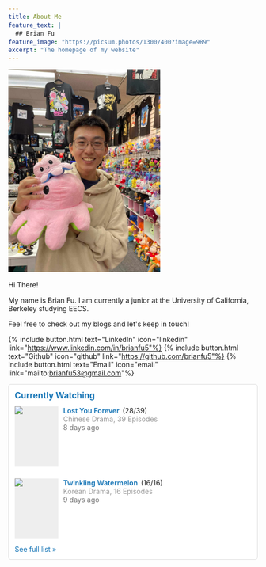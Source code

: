 ```yaml
---
title: About Me
feature_text: |
  ## Brian Fu
feature_image: "https://picsum.photos/1300/400?image=989"
excerpt: "The homepage of my website"
---
```


<div style="text-align: left;"><img src="/assets/img/brian_fu_homepage.jpg" width="307" height="410" alt="" onmouseover="this.src='/assets/img/brian_fu_homepage_alt.jpg'" onmouseout="this.src='/assets/img/brian_fu_homepage.jpg'" ontouchstart="this.src='/assets/img/brian_fu_homepage_alt.jpg'" ontouchend="this.src='/assets/img/brian_fu_homepage.jpg'"></div>

Hi There!

My name is Brian Fu. I am currently a junior at the University of California, Berkeley studying EECS.

Feel free to check out my blogs and let's keep in touch!

{% include button.html text="LinkedIn" icon="linkedin" link="https://www.linkedin.com/in/brianfu5"%} {% include button.html text="Github" icon="github" link="https://github.com/brianfu5"%} {% include button.html text="Email" icon="email" link="mailto:brianfu53@gmail.com"%} 


<style type="text/css" media="screen">
.mdlw-container-Wn5OBR {
	font-size: 14px;
	padding: 12px;
	border: 1px solid #dddddd;
	border-radius: 5px;
	background-color:#ffffff;
	
}
.mdlw-item-Wn5OBR {
	display: block;
	position: relative;
	padding: 12px 0;
	overflow: hidden;
}
.mdlw-container-Wn5OBR a {
	color: #1675b6;
	text-decoration: none;
	cursor: pointer;
	outline: 0;
}
.mdlw-rating-Wn5OBR {
	padding-left: 5px;
}
.mdlw-star-Wn5OBR {
	width: 70px;
	color: #ddd;
	overflow: hidden;
	position: relative;
	display: inline-block;
	font-family: FontAwesome;
	font-style: normal;
	font-weight: normal;
	top: 4px;
	line-height: 17px;
}
.mdlw-star-Wn5OBR:before {
	content: "★★★★★";
}
.mdlw-star-Wn5OBR .mdlw-fill-Wn5OBR {
	max-width: 70px;
	color: #ffd600;
	position: absolute;
	overflow: hidden;
	top: 0;
	left: 0;
	-moz-transition: all 300ms ease-out;
	-o-transition: all 300ms ease-out;
	-webkit-transition: all 300ms ease-out;
	transition: all 300ms ease-out;
}
.mdlw-star-Wn5OBR .mdlw-fill-Wn5OBR:before {
	content: "★★★★★";
}
.mdlw-header-Wn5OBR {
	font-size: 17px;
	margin: 0;
}
.mdlw-title-Wn5OBR {
	font-weight: 600;
}
.mdlw-title-Wn5OBR .mdlw-ep-seen {
	font-weight: normal;
	padding-left: 3px;
}
.mdlw-ctype-Wn5OBR {
	color: #999;
}
.mdlw-status-Wn5OBR {
}
.mdlw-cover-Wn5OBR {
	width:88px;
	height:122px;
	background-color: #eee;
	float: left;
	margin-right: 10px;
	display: block;
}
.mdlw-cover-Wn5OBR > a {
	width: 100%;
	display: block;
}
.mdlw-cover-Wn5OBR img {
	width: 100%;
	display: block;
}
.mdlw-content-Wn5OBR {
	margin-left: 98px;
	min-height: 60px;
}
.mdlw-time-Wn5OBR {
	color: inherit;
	opacity: .6;
}</style>
<div id="mdl_widget_Wn5OBR"><div class="mdlw-container-Wn5OBR"><h2 class="mdlw-header-Wn5OBR"><a href="https://mydramalist.com/dramalist/Fufucandy/watching">Currently Watching</a></h2><div class="mdlw-item-Wn5OBR"><div class="mdlw-cover-Wn5OBR"><a href="https://mydramalist.com/44985-lost-you-forever?utm_medium=widgets&amp;utm_source=list_updates" title="Lost You Forever"><img src="https://i.mydramalist.com/1wOLbK_4t.jpg"></a></div><div class="mdlw-content-Wn5OBR"><div class="mdlw-title-Wn5OBR"><a href="https://mydramalist.com/44985-lost-you-forever?utm_medium=widgets&amp;utm_source=list_updates" title="Lost You Forever">Lost You Forever</a> <span class="mdlw-ep-seen">(28/39)</span></div><div class="mdlw-ctype-Wn5OBR">Chinese Drama, 39 Episodes</div><div class="mdlw-status-Wn5OBR"><div class="mdlw-time-Wn5OBR">8 days ago</div></div></div></div><div class="mdlw-item-Wn5OBR"><div class="mdlw-cover-Wn5OBR"><a href="https://mydramalist.com/739603-sparkling-watermelon?utm_medium=widgets&amp;utm_source=list_updates" title="Twinkling Watermelon"><img src="https://i.mydramalist.com/2w44jE_4t.jpg"></a></div><div class="mdlw-content-Wn5OBR"><div class="mdlw-title-Wn5OBR"><a href="https://mydramalist.com/739603-sparkling-watermelon?utm_medium=widgets&amp;utm_source=list_updates" title="Twinkling Watermelon">Twinkling Watermelon</a> <span class="mdlw-ep-seen">(16/16)</span></div><div class="mdlw-ctype-Wn5OBR">Korean Drama, 16 Episodes</div><div class="mdlw-status-Wn5OBR"><div class="mdlw-time-Wn5OBR">9 days ago</div></div></div></div><a class="mdlw-btn-Wn5OBR" href="https://mydramalist.com/dramalist/Fufucandy/watching">See full list »</a></div></div>
<script src="https://mydramalist.com/widgets/Wn5OBR/list_updates?status=1&header=Currently Watching&limit=5&rating=0&type=1&seen=1" type="text/javascript" charset="utf-8"></script>